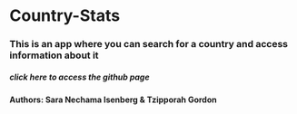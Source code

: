 # Country-Stats
### This is an app where you can search for a country and access information about it
##### click here to access the github page
#### Authors: Sara Nechama Isenberg & Tzipporah Gordon


